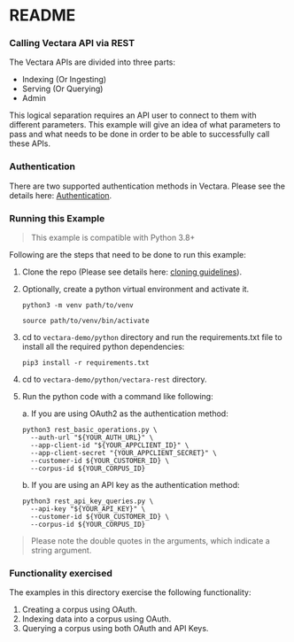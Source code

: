 # README #

### Calling Vectara API via REST ###

The Vectara APIs are divided into three parts:

* Indexing (Or Ingesting)
* Serving (Or Querying)
* Admin

This logical separation requires an API user to connect to them with different parameters.
This example will give an idea of what parameters to pass and what needs to be done in order to be able to successfully call these APIs.

### Authentication

There are two supported authentication methods in Vectara. 
Please see the details here: [Authentication](../../../README.md).

### Running this Example
> This example is compatible with Python 3.8+

Following are the steps that need to be done to run this example:

1. Clone the repo (Please see details here: [cloning guidelines](../../../README.md)).
2. Optionally, create a python virtual environment and activate it.

    `python3 -m venv path/to/venv`

    `source path/to/venv/bin/activate`

3. cd to `vectara-demo/python` directory and run the requirements.txt file to install all the required python dependencies:

    `pip3 install -r requirements.txt`

4. cd to `vectara-demo/python/vectara-rest` directory.
5. Run the python code with a command like following:

    a. If you are using OAuth2 as the authentication method:

      ```shell
      python3 rest_basic_operations.py \
        --auth-url "${YOUR_AUTH_URL}" \
        --app-client-id "${YOUR_APPCLIENT_ID}" \
        --app-client-secret "{YOUR_APPCLIENT_SECRET}" \
        --customer-id ${YOUR_CUSTOMER_ID} \
        --corpus-id ${YOUR_CORPUS_ID}
      ```

    b. If you are using an API key as the authentication method:

      ```shell
      python3 rest_api_key_queries.py \
        --api-key "${YOUR_API_KEY}" \
        --customer-id ${YOUR_CUSTOMER_ID} \
        --corpus-id ${YOUR_CORPUS_ID}
      ```

> Please note the double quotes in the arguments, which indicate a string argument.

### Functionality exercised

The examples in this directory exercise the following functionality:

1. Creating a corpus using OAuth.
2. Indexing data into a corpus using OAuth.
3. Querying a corpus using both OAuth and API Keys.